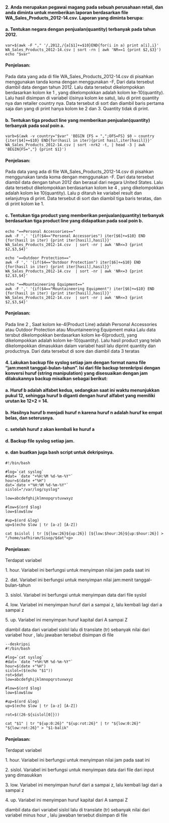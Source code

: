 <h4>2.	Anda merupakan pegawai magang pada sebuah perusahaan retail, dan anda diminta untuk memberikan laporan berdasarkan file WA_Sales_Products_2012-14.csv. Laporan yang diminta berupa:</h4>
<h4>a.	Tentukan negara dengan penjualan(quantity) terbanyak pada tahun 2012.</h4>

```
var=$(awk -F "," '/,2012,/{a[$1]+=$10}END{for(i in a) print a[i],i}' WA_Sales_Products_2012-14.csv | sort -rn | awk 'NR==1 {print $2,$3}')
echo "$var" 
```
<h4>Penjelasan:</h4>
<p>Pada data yang ada di file WA_Sales_Products_2012-14.csv di pisahkan menggunakan tanda koma dengan menggunakan -F, Dari data tersebut diambil data dengan tahun 2012. Lalu data tersebut dikelompokkan berdasarkan kolom ke 1 , yang dikelompokkan adalah kolom ke-10(quantity). Lalu hasil disimpan di variabel i(isinya kolom ke satu), lalu di print quantity nya dan retailer country nya. Data tersebut di sort dan diambil baris pertama saja dan yang di print hanya kolom ke 2 dan 3. Quantity tidak di print.</p>

<h4>b.	Tentukan tiga product line yang memberikan penjualan(quantity) terbanyak pada soal poin a.</h4>

```
varb=$(awk -v country="$var" 'BEGIN {FS = ",";OFS=FS} $0 ~ country {iter[$4]+=$10} END{for(hasil in iter){print hasil,iter[hasil]}}' WA_Sales_Products_2012-14.csv | sort -nrk2 -t, | head -3 | awk 'BEGIN{FS=","} {print $1}') 
```

<h4>Penjelasan:</h4>
<p>Pada data yang ada di file WA_Sales_Products_2012-14.csv di pisahkan menggunakan tanda koma dengan menggunakan -F. Dari data tersebut diambil data dengan tahun 2012 dan berasal dari negara United States. Lalu data tersebut dikelompokkan berdasarkan kolom ke 4 , yang dikelompokkan adalah kolom ke 10(quantity). Lalu p ditaruh ke variabel result dan selanjutnya di print. Data tersebut di sort dan diambil tiga baris teratas, dan di print kolom ke 1.</p>

<h4>c.	Tentukan tiga product yang memberikan penjualan(quantity) terbanyak berdasarkan tiga product line yang didapatkan pada soal poin b.</h4>

```
echo "==Personal Accessories=="
awk -F ',' '{if($4=="Personal Accessories") iter[$6]+=$10} END {for(hasil in iter) {print iter[hasil],hasil}}' WA_Sales_Products_2012-14.csv  | sort -nr | awk 'NR<=3 {print $2,$3,$4}'

echo "==Outdoor Protection=="
awk -F ',' '{if($4=="Outdoor Protection") iter[$6]+=$10} END {for(hasil in iter) {print iter[hasil],hasil}}' WA_Sales_Products_2012-14.csv  | sort -nr | awk 'NR<=3 {print $2,$3,$4}'

echo "==Mountaineering Equipment=="
awk -F ',' '{if($4=="Mountaineering Equipment") iter[$6]+=$10} END {for(hasil in iter) {print iter[hasil],hasil}}' WA_Sales_Products_2012-14.csv  | sort -nr | awk 'NR<=3 {print $2,$3,$4}'
```

<h4>Penjelasan:</h4>
<p>Pada line 2 , Saat kolom ke-4(Product Line) adalah Personal Accessories atau Outdoor Protection atau Mountaineering Equipment maka Lalu data tersbut dikelompokkan berdasarkan kolom ke-6(product), yang dikelompokkan adalah kolom ke-10(quantity). Lalu hasil product yang telah dikelompokkan dimasukkan dalam variabel hasil lalu diprint quantity dan productnya. Dari data tersebut di sore dan diambil data 3 teratas</p>

<h4>4.	Lakukan backup file syslog setiap jam dengan format nama file “jam:menit tanggal-bulan-tahun”. Isi dari file backup terenkripsi dengan konversi huruf (string manipulation) yang disesuaikan dengan jam dilakukannya backup misalkan sebagai berikut:</h4>
<h4>a.	Huruf b adalah alfabet kedua, sedangkan saat ini waktu menunjukkan pukul 12, sehingga huruf b diganti dengan huruf alfabet yang memiliki urutan ke 12+2 = 14.</h4>
<h4>b.	Hasilnya huruf b menjadi huruf n karena huruf n adalah huruf ke empat belas, dan seterusnya. </h4>
<h4>c.	setelah huruf z akan kembali ke huruf a</h4>
<h4>d.	Backup file syslog setiap jam.</h4>
<h4>e.	dan buatkan juga bash script untuk dekripsinya.
</h4>

```
#!/bin/bash

#log=`cat syslog`
#dat= `date "+%H:%M %d-%m-%Y"`
hour=$(date +"%H")
dat=`date +"%H:%M %d-%m-%Y"`
sislol="/var/log/syslog"

low=abcdefghijklmnopqrstuvwxyz

#low=$(ord $log)
low=$low$low

#up=$(ord &log)
up=$(echo $low | tr [a-z] [A-Z])

cat $sislol | tr [${low:26}${up:26}] [${low:$hour:26}${up:$hour:26}] > "/home/safhiram/Sisop/$dat"<p>
```

<h4>Penjelasan:</h4>
<p>
Terdapat variabel</p>
<p>1. hour. Variabel ini berfungsi untuk menyimpan nilai jam pada saat ini </p>
<p>2. dat. Variabel ini berfungsi untuk menyimpan nilai jam:menit tanggal-bulan-tahun </p>
<p>3. sislol. Variabel ini berfungsi untuk menyimpan data dari file syslol </p>
<p>4. low. Variabel ini menyimpan huruf dari a sampai z, lalu kembali lagi dari a sampai z </p>
<p>5. up. Variabel ini menyimpan huruf kapital dari A sampai Z </p>

<p>diambil data dari variabel sislol lalu di translate (tr) sebanyak nilai dari variabel hour , lalu jawaban tersebut disimpan di file </p>

```
--deskripsi
#!/bin/bash

#log=`cat syslog`
#dat= `date "+%H:%M %d-%m-%Y"`
hour=$(date +"%H")
sislol=($(echo "$1"))
rot=$dat
low=abcdefghijklmnopqrstuvwxyz

#low=$(ord $log)
low=$low$low

#up=$(ord &log)
up=$(echo $low | tr [a-z] [A-Z])

rot=$((26-${sislol[0]}))

cat "$1" | tr "${up:0:26}" "${up:rot:26}" | tr "${low:0:26}" "${low:rot:26}" > "$1-balik"
```
<h4>Penjelasan:</h4>
<p>Terdapat variabel</p>
<p>1. hour. Variabel ini berfungsi untuk menyimpan nilai jam pada saat ini</p>
<p>2. sislol. Variabel ini berfungsi untuk menyimpan data dari file dari input yang dimasukkan</p>
<p>3. low. Variabel ini menyimpan huruf dari a sampai z, lalu kembali lagi dari a sampai z<p>
<p>4. up. Variabel ini menyimpan huruf kapital dari A sampai Z</p>

<p>diambil data dari variabel sislol lalu di translate (tr) sebanyak nilai dari variabel minus hour , lalu jawaban tersebut disimpan di file</p>
